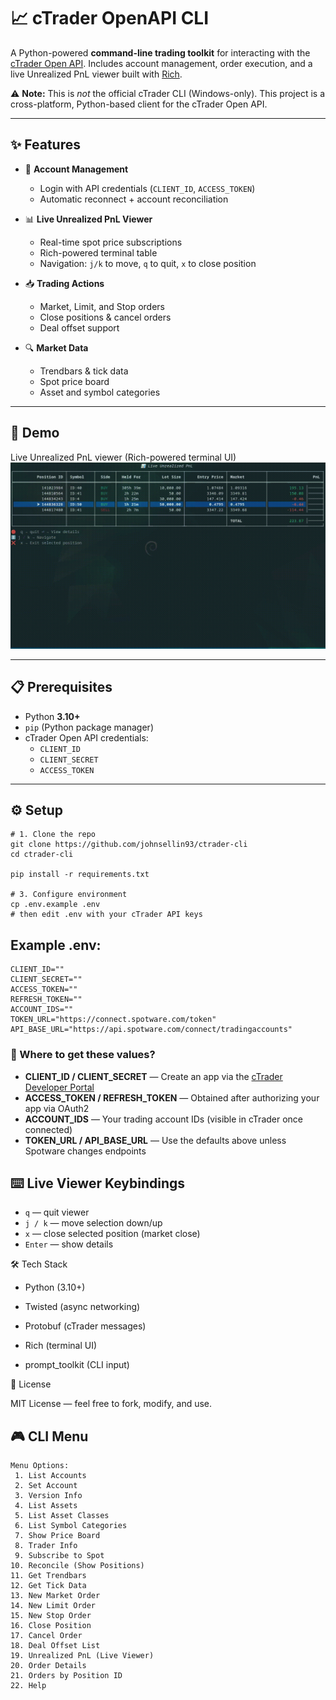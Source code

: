 
# 📈 cTrader OpenAPI CLI

A Python-powered **command-line trading toolkit** for interacting with the [cTrader Open API](https://connect.spotware.com/).
Includes account management, order execution, and a live Unrealized PnL viewer built with [Rich](https://github.com/Textualize/rich).

⚠️ **Note:** This is *not* the official cTrader CLI (Windows-only).
This project is a cross-platform, Python-based client for the cTrader Open API.


---

## ✨ Features

- 🔑 **Account Management**
  - Login with API credentials (`CLIENT_ID`, `ACCESS_TOKEN`)
  - Automatic reconnect + account reconciliation

- 📊 **Live Unrealized PnL Viewer**
  - Real-time spot price subscriptions
  - Rich-powered terminal table
  - Navigation: `j/k` to move, `q` to quit, `x` to close position

- 📥 **Trading Actions**
  - Market, Limit, and Stop orders
  - Close positions & cancel orders
  - Deal offset support

- 🔍 **Market Data**
  - Trendbars & tick data
  - Spot price board
  - Asset and symbol categories

---

## 🚀 Demo
Live Unrealized PnL viewer (Rich-powered terminal UI)
![Demo](output.gif)

---

## 📋 Prerequisites

- Python **3.10+**
- `pip` (Python package manager)
- cTrader Open API credentials:
  - `CLIENT_ID`
  - `CLIENT_SECRET`
  - `ACCESS_TOKEN`

---

## ⚙️ Setup

```
# 1. Clone the repo
git clone https://github.com/johnsellin93/ctrader-cli
cd ctrader-cli

pip install -r requirements.txt

# 3. Configure environment
cp .env.example .env
# then edit .env with your cTrader API keys
```

## Example .env:
```
CLIENT_ID=""
CLIENT_SECRET=""
ACCESS_TOKEN=""
REFRESH_TOKEN=""
ACCOUNT_IDS=""
TOKEN_URL="https://connect.spotware.com/token"
API_BASE_URL="https://api.spotware.com/connect/tradingaccounts"
```

### 🔑 Where to get these values?

- **CLIENT_ID / CLIENT_SECRET** — Create an app via the [cTrader Developer Portal](https://connect.spotware.com/apps)
- **ACCESS_TOKEN / REFRESH_TOKEN** — Obtained after authorizing your app via OAuth2
- **ACCOUNT_IDS** — Your trading account IDs (visible in cTrader once connected)
- **TOKEN_URL / API_BASE_URL** — Use the defaults above unless Spotware changes endpoints


## ⌨️ Live Viewer Keybindings

- `q` — quit viewer
- `j / k` — move selection down/up
- `x` — close selected position (market close)
- `Enter` — show details

🛠️ Tech Stack

- Python (3.10+)

- Twisted (async networking)

- Protobuf (cTrader messages)

- Rich (terminal UI)

- prompt_toolkit (CLI input)

📜 License

MIT License — feel free to fork, modify, and use.

## 🎮 CLI Menu
```
Menu Options:
 1. List Accounts
 2. Set Account
 3. Version Info
 4. List Assets
 5. List Asset Classes
 6. List Symbol Categories
 7. Show Price Board
 8. Trader Info
 9. Subscribe to Spot
10. Reconcile (Show Positions)
11. Get Trendbars
12. Get Tick Data
13. New Market Order
14. New Limit Order
15. New Stop Order
16. Close Position
17. Cancel Order
18. Deal Offset List
19. Unrealized PnL (Live Viewer)
20. Order Details
21. Orders by Position ID
22. Help
```
